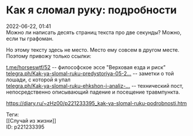 Как я сломал руку: подробности
===============================

   
 2022-06-22, 01:41   
  Можно ли написать десять страниц текста про две секунды? Можно, если ты графоман.   
   
 Но этому тексту здесь не место. Место ему совсем в другом месте. Поэтому привожу только ссылки:   
   
  [t.me/horseswtf/52](https://t.me/horseswtf/52)  -- философское эссе "Верховая езда и риск"   
  [telegra.ph/Kak-ya-slomal-ruku-predystoriya-05-2...](https://telegra.ph/Kak-ya-slomal-ruku-predystoriya-05-29)  -- заметки о той лошади, с которой я упал   
  [telegra.ph/Kak-ya-slomal-ruku-ehkshon-i-analiz-...](https://telegra.ph/Kak-ya-slomal-ruku-ehkshon-i-analiz-06-14)  -- технический пост, непосредственно описывающий падение и посещение травмпункта.   
    
 <https://diary.ru/~zHz00/p221233395_kak-ya-slomal-ruku-podrobnosti.htm>   
   
 Теги:   
 [[Случай из жизни]]   
 ID: p221233395